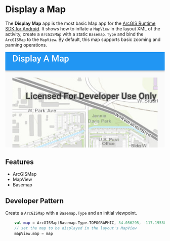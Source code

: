 # Display a Map

The **Display Map** app is the most basic Map app for the [ArcGIS Runtime SDK for Android](https://developers.arcgis.com/en/android/).
It shows how to inflate a `MapView` in the layout XML of the activity, create a `ArcGISMap` with a static `Basemap.Type` and bind the `ArcGISMap` to the `MapView`.  By default, this map supports basic zooming and panning operations.

![Display a Map App](display-map.png)

## Features

* ArcGISMap
* MapView
* Basemap

## Developer Pattern

Create a `ArcGISMap` with a `Basemap.Type` and an initial viewpoint. 

```kotlin
    val map = ArcGISMap(Basemap.Type.TOPOGRAPHIC, 34.056295, -117.195800, 16)
    // set the map to be displayed in the layout's MapView
    mapView.map = map
```
